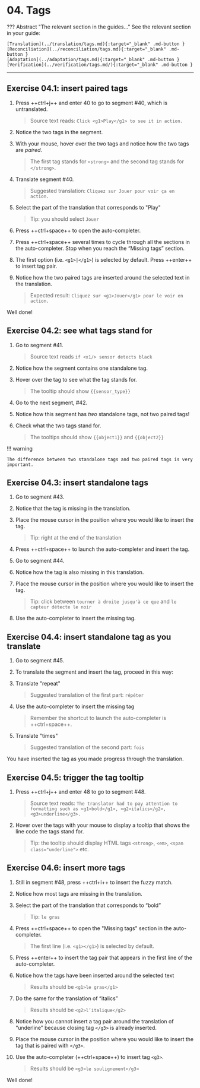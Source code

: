 # 04. Tags

<!-- prettier-ignore -->
??? Abstract "The relevant section in the guides..." 
    See the relevant section in your guide:

    [Translation](../translation/tags.md){:target="_blank" .md-button }
    [Reconciliation](../reconciliation/tags.md){:target="_blank" .md-button }
    [Adaptation](../adaptation/tags.md){:target="_blank" .md-button }
    [Verification](../verification/tags.md/){:target="_blank" .md-button }

---

## Exercise 04.1: insert paired tags

1. Press ++ctrl+j++ and enter 40 to go to segment #40, which is untranslated.

    > Source text reads: `Click <g1>Play</g1> to see it in action.`

2. Notice the two tags in the segment.
3. With your mouse, hover over the two tags and notice how the two tags are _paired_.

    > The first tag stands for `<strong>` and the second tag stands for `</strong>`.

    <!-- > @quiz: what do you think these are? How to handle them: should we ignore them or reproduce them in the translation? @todo: move to quiz or remove -->

4. Translate segment #40.

    > Suggested translation: `Cliquez sur Jouer pour voir ça en action.`

5. Select the part of the translation that corresponds to "Play"

    > Tip: you should select `Jouer`

6. Press ++ctrl+space++ to open the auto-completer.
7. Press ++ctrl+space++ several times to cycle through all the sections in the auto-completer. Stop when you reach the “Missing tags” section.
8. The first option (i.e. `<g1>|</g1>`) is selected by default. Press ++enter++ to insert tag pair.
9. Notice how the two paired tags are inserted around the selected text in the translation.

    > Expected result: `Cliquez sur <g1>Jouer</g1> pour le voir en action.`

Well done!

## Exercise 04.2: see what tags stand for

1. Go to segment #41.

    > Source text reads `if <x1/> sensor detects black`

2. Notice how the segment contains one standalone tag.
3. Hover over the tag to see what the tag stands for.

    > The tooltip should show `{{sensor_type}}`

4. Go to the next segment, #42.
5. Notice how this segment has _two_ standalone tags, not two paired tags!
6. Check what the two tags stand for.

    > The tooltips should show `{{object1}}` and `{{object2}}`

<!-- prettier-ignore -->
!!! warning

    The difference between two standalone tags and two paired tags is very important.

## Exercise 04.3: insert standalone tags

1. Go to segment #43.
2. Notice that the tag is missing in the translation.
3. Place the mouse cursor in the position where you would like to insert the tag.

    > Tip: right at the end of the translation

4. Press ++ctrl+space++ to launch the auto-completer and insert the tag.
5. Go to segment #44.
6. Notice how the tag is also missing in this translation.
7. Place the mouse cursor in the position where you would like to insert the tag.

    > Tip: click between `tourner à droite jusqu'à ce que` and `le capteur détecte le noir`

8. Use the auto-completer to insert the missing tag.

## Exercise 04.4: insert standalone tag as you translate

1. Go to segment #45.
2. To translate the segment and insert the tag, proceed in this way:
3. Translate "repeat"

    > Suggested translation of the first part: `répéter`

4. Use the auto-completer to insert the missing tag

    > Remember the shortcut to launch the auto-completer is ++ctrl+space++.

5. Translate "times"

    > Suggested translation of the second part: `fois`

You have inserted the tag as you made progress through the translation.

## Exercise 04.5: trigger the tag tooltip

<!-- translation: Le traducteur a dû prêter attention au formatage tel que le gras, l'italique, le soulignement</g3>. -->

1. Press ++ctrl+j++ and enter 48 to go to segment #48.

    > Source text reads: `The translator had to pay attention to formatting such as <g1>bold</g1>, <g2>italics</g2>, <g3>underline</g3>.`

2. Hover over the tags with your mouse to display a tooltip that shows the line code the tags stand for.

    > Tip: the tooltip should display HTML tags `<strong>`, `<em>`, `<span class="underline">` etc.

<!-- @ŧodo: add exercise about notes, add exercise about search hash -->

## Exercise 04.6: insert more tags

1. Still in segment #48, press ++ctrl+i++ to insert the fuzzy match.
2. Notice how most tags are missing in the translation.
3. Select the part of the translation that corresponds to “bold”

    > Tip: `le gras`

4. Press ++ctrl+space++ to open the "Missing tags" section in the auto-completer.

    > The first line (i.e. `<g1></g1>`) is selected by default.

5. Press ++enter++ to insert the tag pair that appears in the first line of the auto-completer.
6. Notice how the tags have been inserted around the selected text

    > Results should be `<g1>le gras</g1>`

7. Do the same for the translation of “italics”

    > Results should be `<g2>l’italique</g2>`

8. Notice how you cannot insert a tag pair around the translation of “underline” because closing tag `</g3>` is already inserted.

9. Place the mouse cursor in the position where you would like to insert the tag that is paired with `</g3>`.

10. Use the auto-completer (++ctrl+space++) to insert tag `<g3>`.

    > Results should be `<g3>le soulignement</g3>`

Well done!

<!-- @ŧodo > @quiz: insert  -->

<!--
!!! note "NOTE FOR HELPERS"
    Two exercises for verifiers, won't be mixed with the above. Feel free to do these two exercises now and provide feedback but they will be reviewed and wrapped up later (after the seminar).

@todo: comment this whole section, and add later to the exercises in the verifiers guide


## Exercise 04.7: relocate tag

In this exercise, you'll practice how to move a tag.

1. Go to segment #30 (“<g1>Don’t Open This Email</g1>”)
> translation: N<g1>'ouvrez pas cet </g1>e-mail

    > @quiz: what do you notice?

2. Notice how the position of the first tag (tag `<g1>`) is incorrect. You will fix that.

    > @quiz: it should be at the beginning of the segment / end / in the middle

3. Double click on the tag `<g1>` to select it.
4. Now drag and drop it to the correct position.

    > tip: the paired tags should also include "N"

??? note "Solution"
    shows the expected result (the solution) @todo: complete

!!! note "Tip for RTL languages"

    Please use the helpdesk if you find a complicated situation and we'll help you.

Well done!

## Exercise 04.8d: relocate tag

In this exercise, you'll practice another way to move a tag to its correct position.

1. Still in segment #30 (“<g1>Don’t Open This Email</g1>”) ç
> translation is now: <g1>N'ouvrez pas cet </g1>e-mail
2. Notice the position of the second tag (`</g1>`) is also incorrect.
3. Double click on the tag `<g1>` to select it.
4. Press +del+ on your keyboard to delete the tag.
5. Place the cursor (e.g. just click) where you want the tag to appear instead
6. Use the auto-completer to insert the tag

    > tip: ++ctrl+space++

??? note "Solution"
    shows the expected result (the solution) @todo: complete

-->
